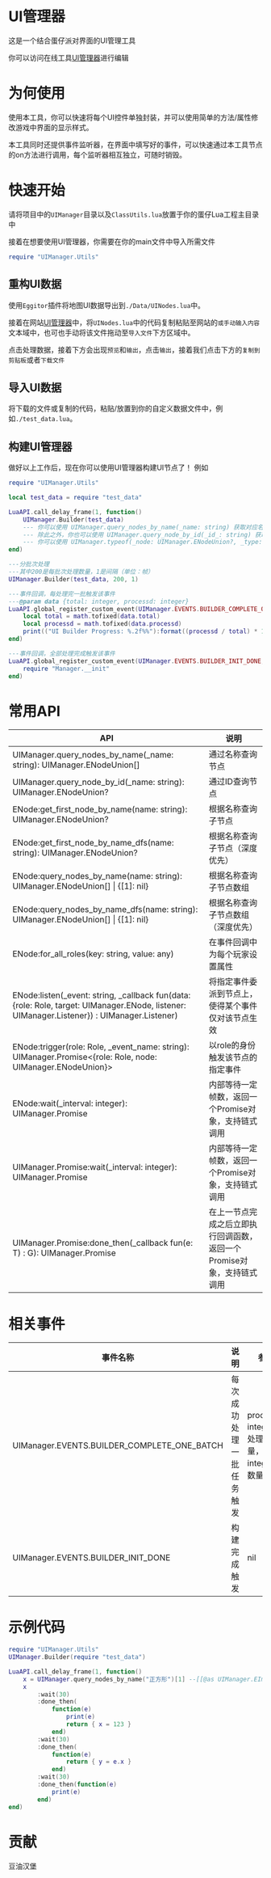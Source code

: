 # UI管理器

这是一个结合蛋仔派对界面的UI管理工具

你可以访问在线工具[UI管理器](http://www.eggycode.com/ui_manager)进行编辑

# 为何使用

使用本工具，你可以快速将每个UI控件单独封装，并可以使用简单的方法/属性修改游戏中界面的显示样式。

本工具同时还提供事件监听器，在界面中填写好的事件，可以快速通过本工具节点的on方法进行调用，每个监听器相互独立，可随时销毁。

# 快速开始
请将项目中的`UIManager`目录以及`ClassUtils.lua`放置于你的蛋仔Lua工程主目录中

接着在想要使用UI管理器，你需要在你的main文件中导入所需文件
```lua
require "UIManager.Utils"
```

## 重构UI数据

使用`Eggitor`插件将地图UI数据导出到`./Data/UINodes.lua`中。

接着在网站[UI管理器](http://www.eggycode.com/ui_manager)中，将`UINodes.lua`中的代码复制粘贴至网站的`或手动输入内容`文本域中，也可也手动将该文件拖动至`导入文件`下方区域中。

点击处理数据，接着下方会出现`预览`和`输出`，点击`输出`，接着我们点击下方的`复制到剪贴板`或者`下载文件`

## 导入UI数据

将下载的文件或复制的代码，粘贴/放置到你的自定义数据文件中，例如`./test_data.lua`。

## 构建UI管理器

做好以上工作后，现在你可以使用UI管理器构建UI节点了！
例如
```lua
require "UIManager.Utils"

local test_data = require "test_data"

LuaAPI.call_delay_frame(1, function()
    UIManager.Builder(test_data)
    --- 你可以使用 UIManager.query_nodes_by_name(_name: string) 获取对应名称的控件，注意，该方法会返回一个数组
    --- 除此之外，你也可以使用 UIManager.query_node_by_id(_id_: string) 获取对应类型的控件。
    --- 你可以使用 UIManager.typeof(_node: UIManager.ENodeUnion?, _type: T) 检查节点类型，这样你便可以轻松通过emmylua访问节点的方法
end)

---分批次处理
---其中200是每批次处理数量，1是间隔（单位：帧）
UIManager.Builder(test_data, 200, 1)

---事件回调，每处理完一批触发该事件
---@param data {total: integer, processd: integer}
LuaAPI.global_register_custom_event(UIManager.EVENTS.BUILDER_COMPLETE_ONE_BATCH, function(_, _, data)
    local total = math.tofixed(data.total)
    local processd = math.tofixed(data.processd)
    print(("UI Builder Progress: %.2f%%"):format((processd / total) * 100.0))
end)

---事件回调，全部处理完成触发该事件
LuaAPI.global_register_custom_event(UIManager.EVENTS.BUILDER_INIT_DONE, function(_, _, data)
    require "Manager.__init"
end)
```
# 常用API
| API                                                                                                                                         | 说明                                                                  |
| ------------------------------------------------------------------------------------------------------------------------------------------- | --------------------------------------------------------------------- |
| UIManager.query_nodes_by_name(_name: string): UIManager.ENodeUnion[]                                                                        | 通过名称查询节点                                                      |
| UIManager.query_node_by_id(_name: string): UIManager.ENodeUnion?                                                                            | 通过ID查询节点                                                        |
| ENode:get_first_node_by_name(name: string): UIManager.ENodeUnion?                                                                           | 根据名称查询子节点                                                    |
| ENode:get_first_node_by_name_dfs(name: string): UIManager.ENodeUnion?                                                                       | 根据名称查询子节点（深度优先）                                        |
| ENode:query_nodes_by_name(name: string): UIManager.ENodeUnion[]       \| {[1]: nil}                                                         | 根据名称查询子节点数组                                                |
| ENode:query_nodes_by_name_dfs(name: string): UIManager.ENodeUnion[] \| {[1]: nil}                                                           | 根据名称查询子节点数组（深度优先）                                    |
| ENode:for_all_roles(key: string, value: any)                                                                                                | 在事件回调中为每个玩家设置属性                                        |
| ENode:listen(_event: string, _callback fun(data: {role: Role, target: UIManager.ENode, listener: UIManager.Listener}) : UIManager.Listener) | 将指定事件委派到节点上，使得某个事件仅对该节点生效                    |
| ENode:trigger(role: Role, _event_name: string): UIManager.Promise<{role: Role, node: UIManager.ENodeUnion}>                                 | 以role的身份触发该节点的指定事件                                      |
| ENode:wait(_interval: integer): UIManager.Promise<ENode>                                                                                    | 内部等待一定帧数，返回一个Promise对象，支持链式调用                   |
| UIManager.Promise:wait(_interval: integer): UIManager.Promise<T>                                                                            | 内部等待一定帧数，返回一个Promise对象，支持链式调用                   |
| UIManager.Promise:done_then(_callback fun(e: T) : G): UIManager.Promise<G>                                                                  | 在上一节点完成之后立即执行回调函数，返回一个Promise对象，支持链式调用 |

# 相关事件
| 事件名称                                    | 说明                     | 参数                                                |
| ------------------------------------------- | ------------------------ | --------------------------------------------------- |
| UIManager.EVENTS.BUILDER_COMPLETE_ONE_BATCH | 每次成功处理一批任务触发 | processd: integer 已处理数量，total: integer 总数量 |
| UIManager.EVENTS.BUILDER_INIT_DONE          | 构建完成触发             | nil                                                 |

# 示例代码


```lua
require "UIManager.Utils"
UIManager.Builder(require "test_data")

LuaAPI.call_delay_frame(1, function()
    x = UIManager.query_nodes_by_name("正方形")[1] --[[@as UIManager.EImage]]
    x
        :wait(30)
        :done_then(
            function(e)
                print(e)
                return { x = 123 }
            end)
        :wait(30)
        :done_then(
            function(e)
                return { y = e.x }
            end)
        :wait(30)
        :done_then(function(e)
            print(e)
        end)
end)

```


# 贡献

豆油汉堡